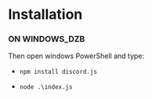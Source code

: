 # Installation

### ON WINDOWS_DZB

Then open windows PowerShell and type:

* ```npm install discord.js```

* ```node .\index.js```
